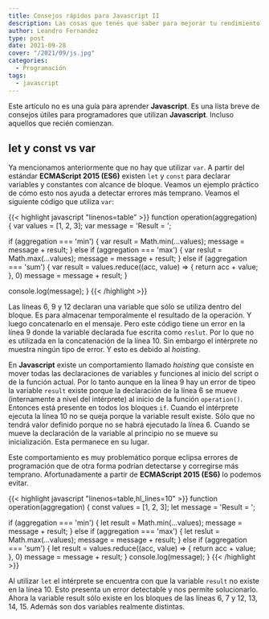 ```yaml
---
title: Consejos rápidos para Javascript II
description: Las cosas que tenés que saber para mejorar tu rendimiento
author: Leandro Fernandez
type: post
date: 2021-09-28
cover: "/2021/09/js.jpg"
categories:
  - Programación
tags:
  - javascript
---
```


Este artículo no es una guía para aprender **Javascript**. Es una lista breve de consejos útiles para programadores que utilizan **Javascript**. Incluso aquellos que recién comienzan.

## let y const vs var

Ya mencionamos anteriormente que no hay que utilizar `var`. A partir del estándar **ECMAScript 2015 (ES6)** existen `let` y `const` para declarar variables y constantes con alcance de bloque. Veamos un ejemplo práctico de cómo esto nos ayuda a detectar errores más temprano. Veamos el siguiente código que utiliza `var`:

{{< highlight javascript "linenos=table" >}}
function operation(aggregation) {
  var values = [1, 2, 3];
  var message = 'Result = ';

  if (aggregation === 'min') {
    var result = Math.min(...values);
    message = message + result;
  } else if (aggregation === 'max') {
    var reslut = Math.max(...values);
    message = message + result;
  } else if (aggregation === 'sum') {
    var result = values.reduce((acc, value) => {
      return acc + value;
    }, 0)
    message = message + result;
  }

  console.log(message);
}
{{< /highlight >}}

Las líneas 6, 9 y 12 declaran una variable que sólo se utiliza dentro del bloque. Es para almacenar temporalmente el resultado de la operación. Y luego concatenarlo en el mensaje. Pero este código tiene un error en la línea 9 donde la variable declarada fue escrita como `reslut`. Por lo que no es utilizada en la concatenación de la línea 10. Sin embargo el intérprete no muestra ningún tipo de error. Y esto es debido al _hoisting_.

En **Javascript** existe un comportamiento llamado _hoisting_ que consiste en mover todas las declaraciones de variables y funciones al inicio del script o de la función actual. Por lo tanto aunque en la línea 9 hay un error de tipeo la variable `result` existe porque la declaración de la línea 6 se mueve (internamente a nivel del intérprete) al inicio de la función `operation()`. Entonces está presente en todos los bloques `if`. Cuando el intérprete ejecuta la línea 10 no se queja porque la variable result existe. Sólo que no tendrá valor definido porque no se habrá ejecutado la línea 6. Cuando se mueve la declaración de la variable al principio no se mueve su inicialización. Esta permanece en su lugar.

Este comportamiento es muy problemático porque eclipsa errores de programación que de otra forma podrían detectarse y corregirse más temprano. Afortunadamente a partir de **ECMAScript 2015 (ES6)** lo podemos evitar.

{{< highlight javascript "linenos=table,hl_lines=10" >}}
function operation(aggregation) {
  const values = [1, 2, 3];
  let message = 'Result = ';

  if (aggregation === 'min') {
    let result = Math.min(...values);
    message = message + result;
  } else if (aggregation === 'max') {
    let reslut = Math.max(...values);
    message = message + result;
  } else if (aggregation === 'sum') {
    let result = values.reduce((acc, value) => {
      return acc + value;
    }, 0)
    message = message + result;
  }
  console.log(message);
}
{{< /highlight >}}

Al utilizar `let` el intérprete se encuentra con que la variable `result` no existe en la línea 10. Esto presenta un error detectable y nos permite solucionarlo. Ahora la variable result sólo existe en los bloques de las líneas 6, 7 y 12, 13, 14, 15. Además son dos variables realmente distintas.